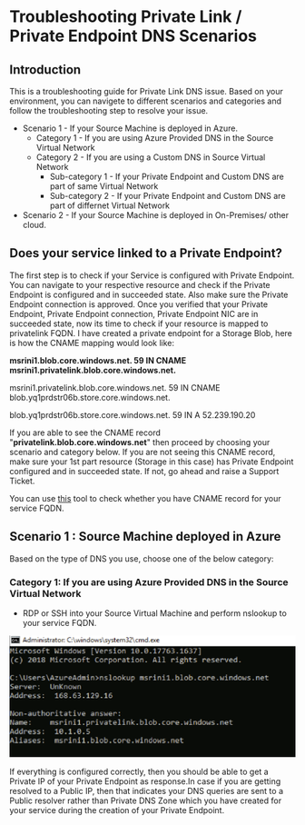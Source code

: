 # Troubleshooting Private Link / Private Endpoint DNS Scenarios

## Introduction

This is a troubleshooting guide for Private Link DNS issue. Based on your environment, you can navigete to different scenarios and categories and follow the troubleshooting step to resolve your issue. 

- Scenario 1 - If your Source Machine is deployed in Azure. 
  - Category 1 - If you are using Azure Provided DNS in the Source Virtual Network
  - Category 2 - If you are using a Custom DNS in Source Virtual Network
    - Sub-category 1 - If your Private Endpoint and Custom DNS are part of same Virtual Network 
    - Sub-category 2 - If your Private Endpoint and Custom DNS are part of differnet Virtual Network 
 - Scenario 2 - If your Source Machine is deployed in On-Premises/ other cloud.   
  
## Does your service linked to a Private Endpoint? 
The first step is to check if your Service is configured with Private Endpoint. You can navigate to your respective resource and check if the Private Endpoint is configured and in succeeded state. Also make sure the Private Endpoint connection is approved. 
Once you verified that your Private Endpoint, Private Endpoint connection, Private Endpoint NIC are in succeeded state, now its time to check if your resource is mapped to privatelink FQDN. I have created a private endpoint for a Storage Blob, here is how the CNAME mapping would look like:

**msrini1.blob.core.windows.net.            59 IN	CNAME	msrini1.privatelink.blob.core.windows.net.**

msrini1.privatelink.blob.core.windows.net.  59 IN CNAME blob.yq1prdstr06b.store.core.windows.net.

blob.yq1prdstr06b.store.core.windows.net.   59 IN	A 52.239.190.20

If you are able to see the CNAME record "**privatelink.blob.core.windows.net**" then proceed by choosing your scenario and category below. If you are not seeing this CNAME record, make sure your 1st part resource (Storage in this case) has Private Endpoint configured and in succeeded state. If not, go ahead and raise a Support Ticket. 

You can use [this](https://www.digwebinterface.com/) tool to check whether you have CNAME record for your service FQDN. 

## Scenario 1 : Source Machine deployed in Azure

Based on the type of DNS you use, choose one of the below category:

### Category 1: If you are using Azure Provided DNS in the Source Virtual Network

- RDP or SSH into your Source Virtual Machine and perform nslookup to your service FQDN.

![image](./media/NslookupOutputforworking.png)

 If everything is configured correctly, then you should be able to get a Private IP of your Private Endpoint as response.In case if you are getting resolved to a Public IP, then that indicates your DNS queries are sent to a Public resolver rather than Private DNS Zone which you have created for your service during the creation of your Private Endpoint. 

